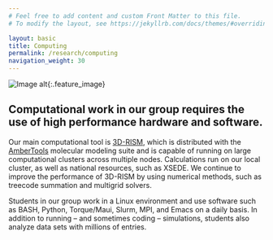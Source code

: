 ```yaml
---
# Feel free to add content and custom Front Matter to this file.
# To modify the layout, see https://jekyllrb.com/docs/themes/#overriding-theme-defaults

layout: basic
title: Computing
permalink: /research/computing
navigation_weight: 30
---
```


![Image alt](/research/HPC.png "computing"){:.feature_image}

## Computational work in our group requires the use of high performance hardware and software.
<!--end excerpt-->

Our main computational tool is [3D-RISM]({{site.url}}/research/theory/), which is distributed with the [AmberTools](http://ambermd.org/) molecular modeling suite and is capable of running on large computational clusters across multiple nodes. Calculations run on our local cluster, as well as national resources, such as XSEDE. We continue to improve the performance of 3D-RISM by using numerical methods, such as treecode summation and multigrid solvers.

Students in our group work in a Linux environment and use software such as BASH, Python, Torque/Maui, Slurm, MPI, and Emacs on a daily basis. In addition to running – and sometimes coding – simulations, students also analyze data sets with millions of entries.

